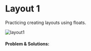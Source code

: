 # Layout 1

Practicing creating layouts using floats.

![layout1](https://user-images.githubusercontent.com/99628526/206030565-e41eb0e2-1ea1-4040-8d90-7c2a391cd323.jpg)

#### Problem & Solutions:

